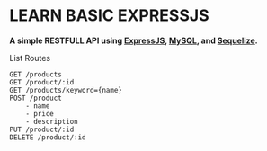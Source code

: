 # LEARN BASIC EXPRESSJS

**A simple RESTFULL API using [ExpressJS]('https://expressjs.com'), [MySQL](https://mysql.com), and [Sequelize]('https://sequelize.org).**

List Routes

	GET /products
	GET /product/:id
    GET /products/keyword={name}
    POST /product
		- name
		- price
		- description
    PUT /product/:id
    DELETE /product/:id